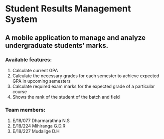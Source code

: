 # Student Results Management System

## A mobile application to manage and analyze undergraduate students’ marks.

###	Available features:
1.  Calculate current GPA
2.	Calculate the necessary grades for each semester to achieve expected GPA in upcoming semesters
3.	Calculate required exam marks for the expected grade of a particular course
4.	Shows the rank of the student of the batch and field

### Team members:
1.	E/18/077	Dharmarathna N.S
2.	E/18/224	Mihiranga G.D.R
3.	E/18/227	Mudalige D.H

